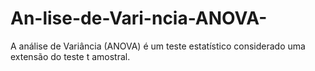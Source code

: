 # An-lise-de-Vari-ncia-ANOVA-
A análise de Variância (ANOVA) é um teste estatístico considerado uma extensão do teste t amostral.

